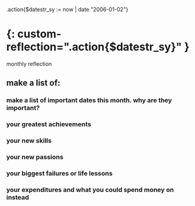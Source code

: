 .action{$datestr_sy := now | date "2006-01-02"}
# {: custom-reflection=".action{$datestr_sy}" }

monthly reflection

## make a list of:

### make a list of important dates this month. why are they important?
### your greatest achievements
### your new skills
### your new passions
### your biggest failures or life lessons
### your expenditures and what you could spend money on instead


